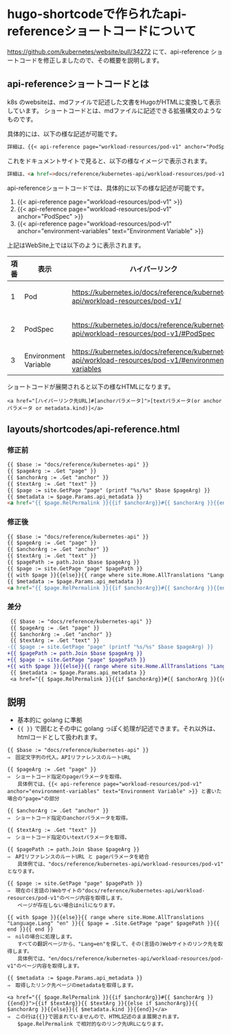 # hugo-shortcodeで作られたapi-referenceショートコードについて

https://github.com/kubernetes/website/pull/34272 にて、api-reference ショートコードを修正しましたので、その概要を説明します。

## api-referenceショートコードとは

k8s のwebsiteは、mdファイルで記述した文書をHugoがHTMLに変換して表示しています。
ショートコードとは、mdファイルに記述できる拡張構文のようなものです。

具体的には、以下の様な記述が可能です。

```md
詳細は、{{< api-reference page="workload-resources/pod-v1" anchor="PodSpec" >}}や{{< api-reference page="workload-resources/pod-v1" anchor="environment-variables"  text="Environment Variable">}}のAPIリファレンスを参照ください。
```

これをドキュメントサイトで見ると、以下の様なイメージで表示されます。

```html
詳細は、<a href=>docs/reference/kubernetes-api/workload-resources/pod-v1/#PodSpec>PodSpec</a> や <a href=>docs/reference/kubernetes-api/workload-resources/pod-v1/#environment-variables>Environment Variable</a>のAPIリファレンスを参照ください。
```

api-referenceショートコードでは、具体的に以下の様な記述が可能です。

1. {{< api-reference page="workload-resources/pod-v1" >}}
2. {{< api-reference page="workload-resources/pod-v1" anchor="PodSpec" >}}
3. {{< api-reference page="workload-resources/pod-v1" anchor="environment-variables" text="Environment Variable" >}}

上記はWebSite上では以下のように表示されます。

|項番    |表示     |ハイパーリンク|備考  |
|---|---|---|---|
|1|Pod |https://kubernetes.io/docs/reference/kubernetes-api/workload-resources/pod-v1/ |表示文字列はリンク先のMetadata.Kind |
|2|PodSpec |https://kubernetes.io/docs/reference/kubernetes-api/workload-resources/pod-v1/#PodSpec |表示文字列はanchorパラメータ |
|3|Environment Variable |https://kubernetes.io/docs/reference/kubernetes-api/workload-resources/pod-v1/#environment-variables |表示文字列はtextパラメータ|

ショートコードが展開されると以下の様なHTMLになります。

`<a href="[ハイパーリンク先URL]#[anchorパラメータ]">[textパラメータ(or anchorパラメータ or metadata.kind)]</a>`

## layouts/shortcodes/api-reference.html

### 修正前

```html
{{ $base := "docs/reference/kubernetes-api" }}
{{ $pageArg := .Get "page" }}
{{ $anchorArg := .Get "anchor" }}
{{ $textArg := .Get "text" }}
{{ $page := site.GetPage "page" (printf "%s/%s" $base $pageArg) }}
{{ $metadata := $page.Params.api_metadata }}
<a href="{{ $page.RelPermalink }}{{if $anchorArg}}#{{ $anchorArg }}{{end}}">{{if $textArg}}{{ $textArg }}{{else if $anchorArg}}{{ $anchorArg }}{{else}}{{ $metadata.kind }}{{end}}</a> 
```

### 修正後

```html
{{ $base := "docs/reference/kubernetes-api" }}
{{ $pageArg := .Get "page" }}
{{ $anchorArg := .Get "anchor" }}
{{ $textArg := .Get "text" }}
{{ $pagePath := path.Join $base $pageArg }}
{{ $page := site.GetPage "page" $pagePath }}
{{ with $page }}{{else}}{{ range where site.Home.AllTranslations "Language.Lang" "en" }}{{ $page = .Site.GetPage "page" $pagePath }}{{ end }}{{ end }}
{{ $metadata := $page.Params.api_metadata }}
<a href="{{ $page.RelPermalink }}{{if $anchorArg}}#{{ $anchorArg }}{{end}}">{{if $textArg}}{{ $textArg }}{{else if $anchorArg}}{{ $anchorArg }}{{else}}{{ $metadata.kind }}{{end}}</a> 
```

### 差分

```diff
 {{ $base := "docs/reference/kubernetes-api" }}
 {{ $pageArg := .Get "page" }}
 {{ $anchorArg := .Get "anchor" }}
 {{ $textArg := .Get "text" }}
-{{ $page := site.GetPage "page" (printf "%s/%s" $base $pageArg) }}
+{{ $pagePath := path.Join $base $pageArg }}
+{{ $page := site.GetPage "page" $pagePath }}
+{{ with $page }}{{else}}{{ range where site.Home.AllTranslations "Language.Lang" "en" }}{{ $page = .Site.GetPage "page" $pagePath }}{{ end }}{{ end }}
 {{ $metadata := $page.Params.api_metadata }}
 <a href="{{ $page.RelPermalink }}{{if $anchorArg}}#{{ $anchorArg }}{{end}}">{{if $textArg}}{{ $textArg }}{{else if $anchorArg}}{{ $anchorArg }}{{else}}{{ $metadata.kind }}{{end}}</a>
```

## 説明

* 基本的に golang に準拠
* `{{ }}` で囲むとその中に golang っぽく処理が記述できます。それ以外は、htmlコードとして扱われます。

```
{{ $base := "docs/reference/kubernetes-api" }}
⇒　固定文字列の代入。APIリファレンスのルートURL

{{ $pageArg := .Get "page" }}
⇒　ショートコード指定のpageパラメータを取得。
　　具体例では、{{< api-reference page="workload-resources/pod-v1" anchor="environment-variables" text="Environment Variable" >}} と書いた場合の"page="の部分

{{ $anchorArg := .Get "anchor" }}
⇒　ショートコード指定のanchorパラメータを取得。

{{ $textArg := .Get "text" }}
⇒　ショートコード指定のいtextパラメータを取得。

{{ $pagePath := path.Join $base $pageArg }}
⇒　APIリファレンスのルートURL と pageパラメータを結合
　　具体例では、"docs/reference/kubernetes-api/workload-resources/pod-v1" となります。

{{ $page := site.GetPage "page" $pagePath }}
⇒　現在の(言語の)Webサイトの"docs/reference/kubernetes-api/workload-resources/pod-v1"のページ内容を取得します。
　　ページが存在しない場合はnilになります。

{{ with $page }}{{else}}{{ range where site.Home.AllTranslations "Language.Lang" "en" }}{{ $page = .Site.GetPage "page" $pagePath }}{{ end }}{{ end }}
⇒　nilの場合に処理します。
　　すべての翻訳ページから、"Lang=en"を探して、その(言語の)Webサイトのリンク先を取得します。
　　具体例では、"en/docs/reference/kubernetes-api/workload-resources/pod-v1"のページ内容を取得します。

{{ $metadata := $page.Params.api_metadata }}
⇒　取得したリンク先ページのmetadataを取得します。

<a href="{{ $page.RelPermalink }}{{if $anchorArg}}#{{ $anchorArg }}{{end}}">{{if $textArg}}{{ $textArg }}{{else if $anchorArg}}{{ $anchorArg }}{{else}}{{ $metadata.kind }}{{end}}</a> 
⇒　この行は{{}}で囲まれていませんので、HTML記述のまま展開されます。
　　$page.RelPermalink で相対的なのリンク先URLになります。
```
